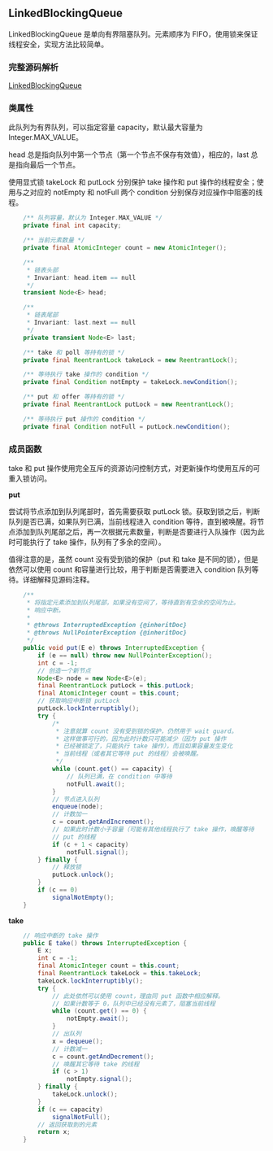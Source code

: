 ## LinkedBlockingQueue

LinkedBlockingQueue 是单向有界阻塞队列。元素顺序为 FIFO，使用锁来保证线程安全，实现方法比较简单。

### 完整源码解析

[LinkedBlockingQueue](https://github.com/Augustvic/Blogs/tree/master/JDK8/src/JUC/JUCCollections/LinkedBlockingQueue.java)

### 类属性

此队列为有界队列，可以指定容量 capacity，默认最大容量为 Integer.MAX_VALUE。

head 总是指向队列中第一个节点（第一个节点不保存有效值），相应的，last 总是指向最后一个节点。

使用显式锁 takeLock 和 putLock 分别保护 take 操作和 put 操作的线程安全；使用与之对应的 notEmpty 和 notFull 两个 condition 分别保存对应操作中阻塞的线程。 

```java
    /** 队列容量，默认为 Integer.MAX_VALUE */
    private final int capacity;

    /** 当前元素数量 */
    private final AtomicInteger count = new AtomicInteger();

    /**
     * 链表头部
     * Invariant: head.item == null
     */
    transient Node<E> head;

    /**
     * 链表尾部
     * Invariant: last.next == null
     */
    private transient Node<E> last;

    /** take 和 poll 等持有的锁 */
    private final ReentrantLock takeLock = new ReentrantLock();

    /** 等待执行 take 操作的 condition */
    private final Condition notEmpty = takeLock.newCondition();

    /** put 和 offer 等持有的锁 */
    private final ReentrantLock putLock = new ReentrantLock();

    /** 等待执行 put 操作的 condition */
    private final Condition notFull = putLock.newCondition();
```

### 成员函数

take 和 put 操作使用完全互斥的资源访问控制方式，对更新操作均使用互斥的可重入锁访问。

**put**

尝试将节点添加到队列尾部时，首先需要获取 putLock 锁。获取到锁之后，判断队列是否已满，如果队列已满，当前线程进入 condition 等待，直到被唤醒。将节点添加到队列尾部之后，再一次根据元素数量，判断是否要进行入队操作（因为此时可能执行了 take 操作，队列有了多余的空间）。

值得注意的是，虽然 count 没有受到锁的保护（put 和 take 是不同的锁），但是依然可以使用 count 和容量进行比较，用于判断是否需要进入 condition 队列等待。详细解释见源码注释。

```java
    /**
     * 将指定元素添加到队列尾部，如果没有空间了，等待直到有空余的空间为止。
     * 响应中断。
     *
     * @throws InterruptedException {@inheritDoc}
     * @throws NullPointerException {@inheritDoc}
     */
    public void put(E e) throws InterruptedException {
        if (e == null) throw new NullPointerException();
        int c = -1;
        // 创造一个新节点
        Node<E> node = new Node<E>(e);
        final ReentrantLock putLock = this.putLock;
        final AtomicInteger count = this.count;
        // 获取响应中断锁 putLock
        putLock.lockInterruptibly();
        try {
            /*
             * 注意就算 count 没有受到锁的保护，仍然用于 wait guard。
             * 这样做事可行的，因为此时计数只可能减少（因为 put 操作
             * 已经被锁定了，只能执行 take 操作），而且如果容量发生变化
             * 当前线程（或者其它等待 put 的线程）会被唤醒。
             */
            while (count.get() == capacity) {
                // 队列已满，在 condition 中等待
                notFull.await();
            }
            // 节点进入队列
            enqueue(node);
            // 计数加一
            c = count.getAndIncrement();
            // 如果此时计数小于容量（可能有其他线程执行了 take 操作，唤醒等待
            // put 的线程
            if (c + 1 < capacity)
                notFull.signal();
        } finally {
            // 释放锁
            putLock.unlock();
        }
        if (c == 0)
            signalNotEmpty();
    }
```

**take**

```java
    // 响应中断的 take 操作
    public E take() throws InterruptedException {
        E x;
        int c = -1;
        final AtomicInteger count = this.count;
        final ReentrantLock takeLock = this.takeLock;
        takeLock.lockInterruptibly();
        try {
            // 此处依然可以使用 count，理由同 put 函数中相应解释。
            // 如果计数等于 0，队列中已经没有元素了，阻塞当前线程
            while (count.get() == 0) {
                notEmpty.await();
            }
            // 出队列
            x = dequeue();
            // 计数减一
            c = count.getAndDecrement();
            // 唤醒其它等待 take 的线程
            if (c > 1)
                notEmpty.signal();
        } finally {
            takeLock.unlock();
        }
        if (c == capacity)
            signalNotFull();
        // 返回获取到的元素
        return x;
    }
```


